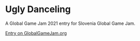 # Ugly Danceling

A Global Game Jam 2021 entry for Slovenia Global Game Jam.

[Entry on GlobalGameJam.org](https://globalgamejam.org/2021/games/ugly-danceling-9)
